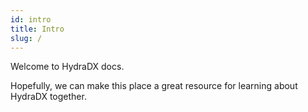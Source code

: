 ```yaml
---
id: intro
title: Intro
slug: /
---
```


Welcome to HydraDX docs. 

Hopefully, we can make this place a great resource for learning about HydraDX together.
